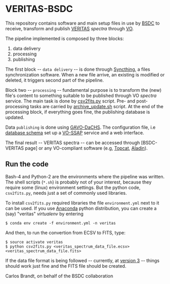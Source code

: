 # VERITAS-BSDC

This repository contains software and main setup files in use by [BSDC] to receive, transform and publish [VERITAS] *spectra* through [VO].

The pipeline implemented is composed by three blocks:
1. data delivery
2. processing
3. publishing

The first block -- `data delivery` -- is done through [Syncthing], a files synchronization software.
When a new file arrive, an existing is modified or deleted, it triggers second part of the pipeline.

Block two -- `processing` -- fundamental purpose is to transform the (new) file's content to something suitable to be published through VO *spectra* service.
The main task is done by <a href="proc/csv2fits.py">csv2fits.py</a> script. 
Pre- and post-processing tasks are carried by <a href="post/archive_update.sh">archive_update.sh</a> script.
At the end of the processing block, if everything goes fine, the publishing database is updated.

Data `publishing` is done using [GAVO-DaCHS].
The configuration file, i.e <a href="q.rd">database schema</a> set up a [VO-SSAP] service and a web interface.

The final result -- VERITAS spectra -- can be accessed through [BSDC-VERITAS page] or any VO-compliant software (e.g, [Topcat], [Aladin]).


## Run the code

Bash-4 and Python-2 are the environments where the pipeline was written. The shell scripts (`*.sh`) is probably not of your interest, because they require some (linux) environment settings. But the python code, `csv2fits.py`, needs just a set of commonly used libraries.

To install `csv2fits.py` required libraries the file `environment.yml` next to it can be used. If you use [Anaconda] python distribution, you can create a (say) "veritas" *virtualenv* by entering
```
$ conda env create -f environment.yml -n veritas
```

And then, to run the convertion from ECSV to FITS, type:
```
$ source activate veritas
$ python csv2fits.py <veritas_spectrum_data_file.ecsv> <veritas_spectrum_data_file.fits>
```

If the data file format is being followed -- currently, at [version 3] -- things should work just fine and the FITS file should be created.


Carlos Brandt, on behalf of the BSDC collaboration

[BSDC]: http://vo.bsdc.icranet.org
[VERITAS]: https://veritas.sao.arizona.edu/
[VO]: http://ivoa.net/
[Syncthing]: https://syncthing.net/
[GAVO-DaCHS]: http://docs.g-vo.org/DaCHS/
[VO-SSAP]: http://www.ivoa.net/documents/SSA/
[BSDC-VERITAS]: http://vo.bsdc.icranet.org/veritas/q/web/form?__nevow_form__=genForm&_DBOPTIONS_ORDER=&_DBOPTIONS_DIR=ASC&MAXREC=100&_FORMAT=HTML&submit=Go
[Topcat]: http://www.star.bris.ac.uk/~mbt/topcat/
[Aladin]: http://aladin.u-strasbg.fr/
[Anaconda]: https://www.continuum.io/downloads
[version 3]: https://github.com/chbrandt/veritas/blob/stable/docs/data_formatting-v3.rst

